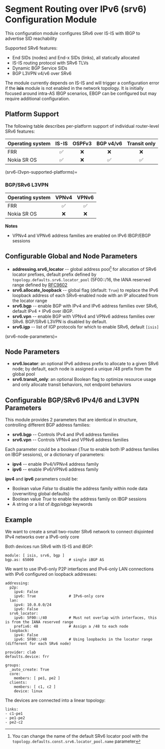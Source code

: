 # Segment Routing over IPv6 (srv6) Configuration Module

This configuration module configures SRv6 over IS-IS with IBGP to advertise SID reachability

Supported SRv6 features:

* End SIDs (nodes) and End-x SIDs (links), all statically allocated
* IS-IS routing protocol with SRv6 TLVs
* Dynamic BGP Service SIDs
* BGP L3VPN v4/v6 over SRv6

The module currently depends on IS-IS and will trigger a configuration error if the **isis** module is not enabled in the network topology.
It is initially focused around intra-AS IBGP scenarios, EBGP can be configured but may require additional configuration.

## Platform Support
The following table describes per-platform support of individual router-level SRv6 features:

| Operating system         | IS-IS | OSPFv3 | BGP v4/v6 | Transit only |
| ------------------------ |:-----:|:------:|:---------:|:-------------:
| FRR                      |   ✅  |   ❌   |    ❌     |      ❌      | 
| Nokia SR OS              |   ✅  |   ❌   |    ✅     |      ✅      |

(srv6-l3vpn-supported-platforms)=
### BGP/SRv6 L3VPN

| Operating system      | VPNv4 | VPNv6 |
| ----------------------| :---: | :---: |
| FRR                   |   ✅  |   ✅  |
| Nokia SR OS           |   ❌  |   ❌  |

**Notes**
* VPNv4 and VPNv6 address families are enabled on IPv6 IBGP/EBGP sessions

## Configurable Global and Node Parameters

* **addressing.srv6_locator** -- global address pool[^poolname] for allocation of SRv6 locator prefixes, default prefix defined by `topology.defaults.srv6.locator_pool` 
                                 (5F00::/16, the IANA reserved range defined by [RFC9602](https://datatracker.ietf.org/doc/rfc9602/)
* **srv6.allocate_loopback** -- global flag (default: `True`) to replace the IPv6 loopback address of each SRv6-enabled node with an IP allocated from the locator range
* **srv6.bgp** -- enable BGP with IPv4 and IPv6 address families over SRv6, default IPv4 + IPv6 over iBGP.
* **srv6.vpn** -- enable BGP with VPNv4 and VPNv6 address families over SRv6. BGP/SRv6 L3VPN is disabled by default.
* **srv6.igp** -- list of IGP protocols for which to enable SRv6, default `[isis]`

[^poolname]: You can change the name of the default SRv6 locator pool with the `topology.defaults.const.srv6.locator_pool.name` parameter

(srv6-node-parameters)=
## Node Parameters

* **srv6.locator**: an optional IPv6 address prefix to allocate to a given SRv6 node; by default, each node is assigned a unique /48 prefix from the global pool
* **srv6.transit_only**: an optional Boolean flag to optimize resource usage and only allocate transit behaviors, not endpoint behaviors

## Configurable BGP/SRv6 IPv4/6 and L3VPN Parameters

This module provides 2 parameters that are identical in structure, controlling different BGP address families:
* **srv6.bgp** -- Controls IPv4 and IPv6 address families
* **srv6.vpn** -- Controls VPNv4 and VPNv6 address families

Each parameter could be a boolean (*True* to enable both IP address families on IBGP sessions), or a dictionary of parameters:

* **ipv4** -- enable IPv4/VPNv4 address family
* **ipv6** -- enable IPv6/VPNv6 address family

**ipv4** and **ipv6** parameters could be:

* Boolean value *False* to disable the address family within node data (overwriting global defaults)
* Boolean value *True* to enable the address family on IBGP sessions
* A string or a list of *ibgp/ebgp* keywords

## Example

We want to create a small two-router SRv6 network to connect disjointed IPv4 networks over a IPv6-only core

Both devices run SRv6 with IS-IS and iBGP:
```
module: [ isis, srv6, bgp ]
bgp.as: 65000                # single iBGP AS
```

We want to use IPv6-only P2P interfaces and IPv4-only LAN connections with IPv6 configured on loopback addresses:

```
addressing:
  p2p:
    ipv4: False
    ipv6: True               # IPv6-only core
  lan:
    ipv4: 10.0.0.0/24
    ipv6: False
  srv6_locator:
    ipv6: 5F00::/40          # Must not overlap with interfaces, this is from the IANA reserved range
    prefix6: 48              # Assign a /48 to each node
  loopback:
    ipv4: False
    ipv6: 5F00::/40          # Using loopbacks in the locator range (different for each SRv6 node)

provider: clab
defaults.device: frr

groups:
  _auto_create: True
  core:
    members: [ pe1, pe2 ]
  clients:
    members: [ c1, c2 ]
    device: linux
```

The devices are connected into a linear topology:
```
links:
- c1-pe1
- pe1-pe2
- pe2-c2
```

